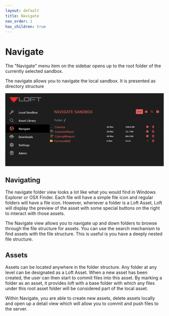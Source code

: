 ```yaml
---
layout: default
title: Navigate
nav_order: 1
has_children: true
---
```



# Navigate

The "Navigate" menu item on the sidebar opens up to the root folder of the currently selected sandbox.

The navigate allows you to navigate the local sandbox.  It is presented as directory structure


![Navigate Root](images/navigate_root.png)


## Navigating

The navigate folder view looks a lot like what you would find in Windows Explorer or OSX Finder.  Each file will have a simple file icon and regular folders will have a file icon.  However, whenever a folder is a Loft Asset, Loft will display the preview of the asset with some special buttons on the right to interact with those assets.

The Navigate view allows you to navigate up and down folders to browse through the file structure for assets.  You can use the search mechanism to find assets with the file structure.  This is useful is you have a deeply nested file structure.


## Assets

Assets can be located anywhere in the folder structure.  Any folder at any level can be designated as a Loft Asset.  When a new asset has been created, the user can then start to commit files into this asset.  By marking a folder as an asset, it provides loft with a base folder with which any files under this root asset folder will be considered part of the local asset.

Within Navigate, you are able to create new assets, delete assets locally and open up a detail view which will allow you to commit and push files to the server.


